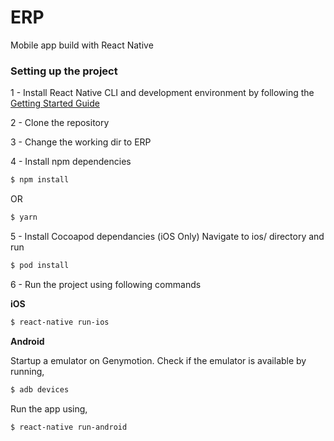 # ERP
Mobile app build with React Native

### Setting up the project

1 - Install React Native CLI and development environment by following the [Getting Started Guide](https://facebook.github.io/react-native/docs/getting-started.html#content)

2 - Clone the repository


3 - Change the working dir to ERP

4 - Install npm dependencies 
```sh
$ npm install 
``` 
OR 
```sh
$ yarn
``` 

5 - Install Cocoapod dependancies (iOS Only)
Navigate to ios/ directory and run
```sh
$ pod install
``` 

6 - Run the project using following commands


**iOS**
```sh
$ react-native run-ios
``` 

**Android**

Startup a emulator on Genymotion. Check if the emulator is available by running,
```sh
$ adb devices
``` 
Run the app using,
```sh
$ react-native run-android
``` 
